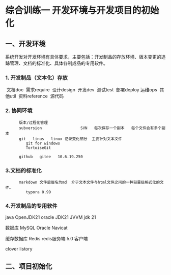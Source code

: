 # 综合训练一  开发环境与开发项目的初始化
## 一、开发环境
​    系统开发对开发环境有具体要求，主要包括：开发制品的存放环境、版本变更的追踪管理、文档的标准化、具体各制成品的专用软件。
###     1. 开发制品（文本化）存放
​     文档doc
​            需求require
​            设计design
​            开发dev
​            测试test
​            部署deploy
​            运维ops
​            其他util
​            资料reference
​     源代码 
​            

###   2. 协同环境
          版本/过程化管理
          subversion                 SVN   每次保存一个副本   每个文件会有多个副本
          git   linus   linux 记录变化部分  主要针对文本文件 
             git for windows
             TortoiseGit  
    
          github   gitee   10.6.19.250

   


### 3.文档的标准化
          markdown 文件后缀名为md  介于文本文件与html文件之间的一种轻量级格式化的文件。
             typora 0.99

### 4.开发制品的专用软件

   java      OpenJDK21    oracle JDK21     JVVM jdk 21   

   数据库   MySQL Oracle    Navicat

   缓存数据库 Redis   redis服务端 5.0  客户端

  clover    listory 

## 二、项目初始化


​              